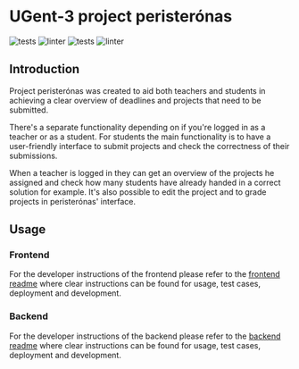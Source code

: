 # UGent-3 project peristerónas
![tests](https://github.com/SELab-2/UGent-3/actions/workflows/ci-test-frontend.yaml/badge.svg?branch=development)
![linter](https://github.com/SELab-2/UGent-3/actions/workflows/ci-linter-frontend.yaml/badge.svg?branch=development)
![tests](https://github.com/SELab-2/UGent-3/actions/workflows/ci-test-backend.yaml/badge.svg?branch=development)
![linter](https://github.com/SELab-2/UGent-3/actions/workflows/ci-linter-backend.yaml/badge.svg?branch=development)
## Introduction
Project peristerónas was created to aid both teachers and students in achieving a
clear overview of deadlines and projects that need to be submitted.

There's a separate functionality depending on if you're logged in as a teacher or as a student.
For students the main functionality is to have a user-friendly interface to submit projects and check the correctness of their submissions.

When a teacher is logged in they can get an overview of the projects he assigned and check how many students have already
handed in a correct solution for example. It's also possible to edit the project and to grade projects in peristerónas' interface. 
## Usage
### Frontend
For the developer instructions of the frontend please refer to the [frontend readme](frontend/README.md)
where clear instructions can be found for usage, test cases, deployment and development.
### Backend
For the developer instructions of the backend please refer to the [backend readme](backend/README.md)
where clear instructions can be found for usage, test cases, deployment and development.
